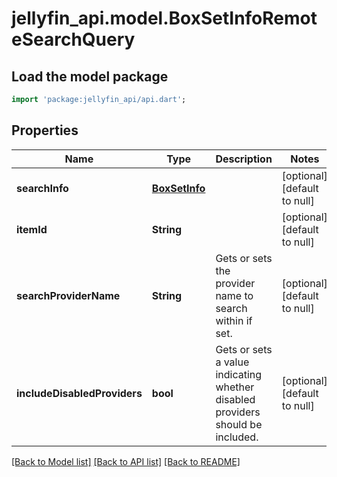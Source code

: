 # jellyfin_api.model.BoxSetInfoRemoteSearchQuery

## Load the model package
```dart
import 'package:jellyfin_api/api.dart';
```

## Properties
Name | Type | Description | Notes
------------ | ------------- | ------------- | -------------
**searchInfo** | [**BoxSetInfo**](BoxSetInfo.md) |  | [optional] [default to null]
**itemId** | **String** |  | [optional] [default to null]
**searchProviderName** | **String** | Gets or sets the provider name to search within if set. | [optional] [default to null]
**includeDisabledProviders** | **bool** | Gets or sets a value indicating whether disabled providers should be included. | [optional] [default to null]

[[Back to Model list]](../README.md#documentation-for-models) [[Back to API list]](../README.md#documentation-for-api-endpoints) [[Back to README]](../README.md)


